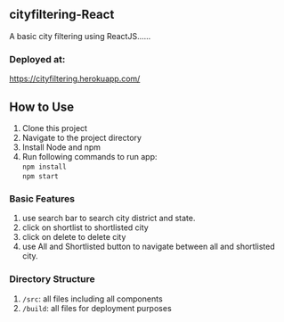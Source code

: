 ## cityfiltering-React
A basic city filtering using ReactJS......

### Deployed at:
 https://cityfiltering.herokuapp.com/

## How to Use

1. Clone this project
2. Navigate to the project directory
3. Install Node and npm 
4. Run following commands to run app: <br>
   `npm install` <br>
   `npm start`

### Basic Features

1. use search bar to search city district and state.
2. click on shortlist to shortlisted city
3. click on delete to delete city
4. use All and Shortlisted button to navigate between all and shortlisted city. 

### Directory Structure 
1. `/src`: all files including all components
2. `/build`: all files for deployment purposes